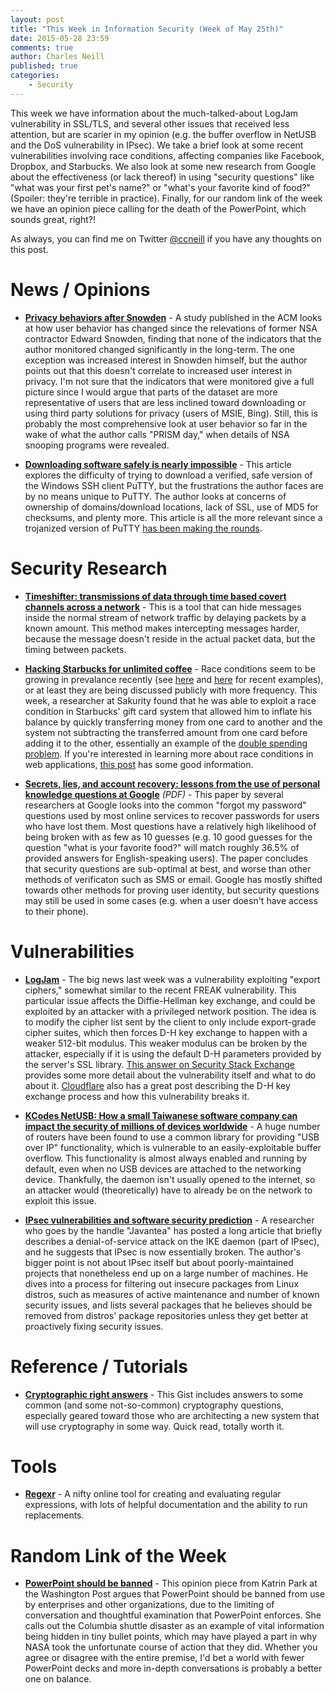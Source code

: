 ```yaml
---
layout: post
title: "This Week in Information Security (Week of May 25th)"
date: 2015-05-28 23:59
comments: true
author: Charles Neill
published: true
categories:
    - Security
---
```


This week we have information about the much-talked-about LogJam vulnerability in SSL/TLS, and several other issues that received less attention, but are scarier in my opinion (e.g. the buffer overflow in NetUSB and the DoS vulnerability in IPsec). We take a brief look at some recent vulnerabilities involving race conditions, affecting companies like Facebook, Dropbox, and Starbucks. We also look at some new research from Google about the effectiveness (or lack thereof) in using "security questions" like "what was your first pet's name?" or "what's your favorite kind of food?" (Spoiler: they're terrible in practice). Finally, for our random link of the week we have an opinion piece calling for the death of the PowerPoint, which sounds great, right?!

As always, you can find me on Twitter [@ccneill][twitter] if you have any thoughts on this post.

# News / Opinions

- [__Privacy behaviors after Snowden__][snowden] - A study published in the ACM looks at how user behavior has changed since the relevations of former NSA contractor Edward Snowden, finding that none of the indicators that the author monitored changed significantly in the long-term. The one exception was increased interest in Snowden himself, but the author points out that this doesn't correlate to increased user interest in privacy. I'm not sure that the indicators that were monitored give a full picture since I would argue that parts of the dataset are more representative of users that are less inclined toward downloading or using third party solutions for privacy (users of MSIE, Bing). Still, this is probably the most comprehensive look at user behavior so far in the wake of what the author calls "PRISM day," when details of NSA snooping programs were revealed.

- [__Downloading software safely is nearly impossible__][putty] - This article explores the difficulty of trying to download a verified, safe version of the Windows SSH client PuTTY, but the frustrations the author faces are by no means unique to PuTTY. The author looks at concerns of ownership of domains/download locations, lack of SSL, use of MD5 for checksums, and plenty more. This article is all the more relevant since a trojanized version of PuTTY [has been making the rounds][putty2].


# Security Research

- [__Timeshifter: transmissions of data through time based covert channels across a network__][timeshifter] - This is a tool that can hide messages inside the normal stream of network traffic by delaying packets by a known amount. This method makes intercepting messages harder, because the message doesn't reside in the actual packet data, but the timing between packets.

- [__Hacking Starbucks for unlimited coffee__][starbucks] - Race conditions seem to be growing in prevalance recently (see [here][racecond] and [here][racecond2] for recent examples), or at least they are being discussed publicly with more frequency. This week, a researcher at Sakurity found that he was able to exploit a race condition in Starbucks' gift card system that allowed him to inflate his balance by quickly transferring money from one card to another and the system not subtracting the transferred amount from one card before adding it to the other, essentially an example of the [double spending problem][racecond3]. If you're interested in learning more about race conditions in web applications, [this post][racecond4] has some good information.

- [__Secrets, lies, and account recovery: lessons from the use of personal knowledge questions at Google__][sec_questions] _(PDF)_ - This paper by several researchers at Google looks into the common "forgot my password" questions used by most online services to recover passwords for users who have lost them. Most questions have a relatively high likelihood of being broken with as few as 10 guesses (e.g. 10 good guesses for the question "what is your favorite food?" will match roughly 36.5% of provided answers for English-speaking users). The paper concludes that security questions are sub-optimal at best, and worse than other methods of verificaton such as SMS or email. Google has mostly shifted towards other methods for proving user identity, but security questions may still be used in some cases (e.g. when a user doesn't have access to their phone).

# Vulnerabilities

- [__LogJam__][logjam] - The big news last week was a vulnerability exploiting "export ciphers," somewhat similar to the recent FREAK vulnerability. This particular issue affects the Diffie-Hellman key exchange, and could be exploited by an attacker with a privileged network position. The idea is to modify the cipher list sent by the client to only include export-grade cipher suites, which then forces D-H key exchange to happen with a weaker 512-bit modulus. This weaker modulus can be broken by the attacker, especially if it is using the default D-H parameters provided by the server's SSL library. [This answer on Security Stack Exchange][logjam2] provides some more detail about the vulnerability itself and what to do about it. [Cloudflare][logjam3] also has a great post describing the D-H key exchange process and how this vulnerability breaks it.

- [__KCodes NetUSB: How a small Taiwanese software company can impact the security of millions of devices worldwide__][netusb] - A huge number of routers have been found to use a common library for providing "USB over IP" functionality, which is vulnerable to an easily-exploitable buffer overflow. This functionality is almost always enabled and running by default, even when no USB devices are attached to the networking device. Thankfully, the daemon isn't usually opened to the internet, so an attacker would (theoretically) have to already be on the network to exploit this issue.

- [__IPsec vulnerabilities and software security prediction__][ipsec] - A researcher who goes by the handle "Javantea" has posted a long article that briefly describes a denial-of-service attack on the IKE daemon (part of IPsec), and he suggests that IPsec is now essentially broken. The author's bigger point is not about IPsec itself but about poorly-maintained projects that nonetheless end up on a large number of machines. He dives into a process for filtering out insecure packages from Linux distros, such as measures of active maintenance and number of known security issues, and lists several packages that he believes should be removed from distros' package repositories unless they get better at proactively fixing security issues.

# Reference / Tutorials

- [__Cryptographic right answers__][crypto_answers] - This Gist includes answers to some common (and some not-so-common) cryptography questions, especially geared toward those who are architecting a new system that will use cryptography in some way. Quick read, totally worth it.


# Tools

- [__Regexr__][regexr] - A nifty online tool for creating and evaluating regular expressions, with lots of helpful documentation and the ability to run replacements.

# Random Link of the Week

- [__PowerPoint should be banned__][ppt] - This opinion piece from Katrin Park at the Washington Post argues that PowerPoint should be banned from use by enterprises and other organizations, due to the limiting of conversation and thoughtful examination that PowerPoint enforces. She calls out the Columbia shuttle disaster as an example of vital information being hidden in tiny bullet points, which may have played a part in why NASA took the unfortunate course of action that they did. Whether you agree or disagree with the entire premise, I'd bet a world with fewer PowerPoint decks and more in-depth conversations is probably a better one on balance.


[twitter]: https://twitter.com/ccneill

[snowden]: http://cacm.acm.org/magazines/2015/5/186025-privacy-behaviors-after-snowden/fulltext
[putty]: https://noncombatant.org/2014/03/03/downloading-software-safely-is-nearly-impossible/
[putty2]: http://www.net-security.org/malware_news.php?id=3041

[timeshifter]: https://www.anfractuosity.com/projects/timeshifter/
[starbucks]: http://sakurity.com/blog/2015/05/21/starbucks.html
[racecond]: https://hackerone.com/reports/59179
[racecond2]: http://josipfranjkovic.blogspot.com/2015/04/race-conditions-on-facebook.html
[racecond3]: http://en.wikipedia.org/wiki/Double-spending
[racecond4]: https://defuse.ca/race-conditions-in-web-applications.htm
[sec_questions]: http://static.googleusercontent.com/media/research.google.com/en/us/pubs/archive/43783.pdf

[logjam]: https://weakdh.org/
[logjam2]: http://security.stackexchange.com/questions/89689/what-is-logjam-and-how-do-i-prevent-it
[logjam3]: https://blog.cloudflare.com/logjam-the-latest-tls-vulnerability-explained/
[netusb]: http://blog.sec-consult.com/2015/05/kcodes-netusb-how-small-taiwanese.html?m=1
[ipsec]: https://www.altsci.com/ipsec/

[crypto_answers]: https://gist.github.com/tqbf/be58d2d39690c3b366ad

[regexr]: http://regexr.com/

[ppt]: http://www.washingtonpost.com/posteverything/wp/2015/05/26/powerpoint-should-be-banned-this-powerpoint-presentation-explains-why/?tid=pm_pop_b
